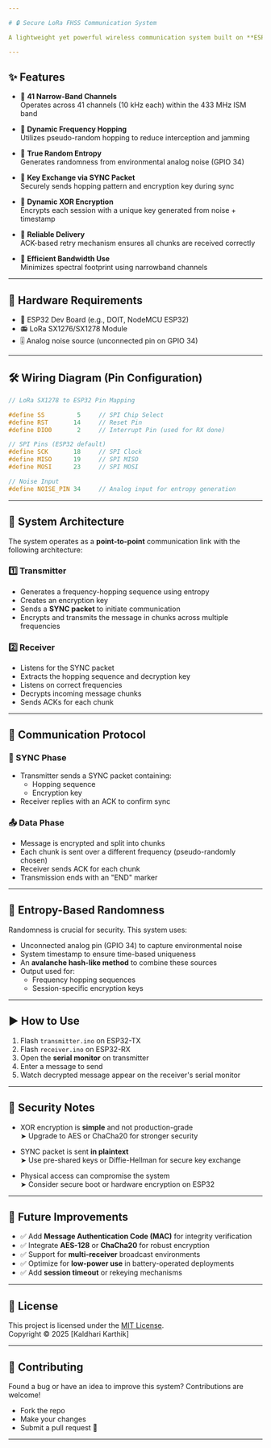 ```yaml
---

# 🔒 Secure LoRa FHSS Communication System

A lightweight yet powerful wireless communication system built on **ESP32** and **LoRa SX127x modules**, utilizing **Frequency-Hopping Spread Spectrum (FHSS)** and **entropy-based encryption** for secure data transmission.

---
```


## ✨ Features

- 📡 **41 Narrow-Band Channels**  
  Operates across 41 channels (10 kHz each) within the 433 MHz ISM band

- 🔁 **Dynamic Frequency Hopping**  
  Utilizes pseudo-random hopping to reduce interception and jamming

- 🎲 **True Random Entropy**  
  Generates randomness from environmental analog noise (GPIO 34)

- 🔐 **Key Exchange via SYNC Packet**  
  Securely sends hopping pattern and encryption key during sync

- 🔑 **Dynamic XOR Encryption**  
  Encrypts each session with a unique key generated from noise + timestamp

- 🔁 **Reliable Delivery**  
  ACK-based retry mechanism ensures all chunks are received correctly

- 📶 **Efficient Bandwidth Use**  
  Minimizes spectral footprint using narrowband channels

---

## 🔧 Hardware Requirements

- 🧠 ESP32 Dev Board (e.g., DOIT, NodeMCU ESP32)
- 📻 LoRa SX1276/SX1278 Module
- 🎚️ Analog noise source (unconnected pin on GPIO 34)

---

## 🛠️ Wiring Diagram (Pin Configuration)

```cpp
// LoRa SX1278 to ESP32 Pin Mapping

#define SS         5     // SPI Chip Select
#define RST       14     // Reset Pin
#define DIO0       2     // Interrupt Pin (used for RX done)

// SPI Pins (ESP32 default)
#define SCK       18     // SPI Clock
#define MISO      19     // SPI MISO
#define MOSI      23     // SPI MOSI

// Noise Input
#define NOISE_PIN 34     // Analog input for entropy generation
```

---

## 🧱 System Architecture

The system operates as a **point-to-point** communication link with the following architecture:

### 1️⃣ Transmitter
- Generates a frequency-hopping sequence using entropy
- Creates an encryption key
- Sends a **SYNC packet** to initiate communication
- Encrypts and transmits the message in chunks across multiple frequencies

### 2️⃣ Receiver
- Listens for the SYNC packet
- Extracts the hopping sequence and decryption key
- Listens on correct frequencies
- Decrypts incoming message chunks
- Sends ACKs for each chunk

---

## 🔄 Communication Protocol

### 🔁 SYNC Phase
- Transmitter sends a SYNC packet containing:
  - Hopping sequence
  - Encryption key
- Receiver replies with an ACK to confirm sync

### 📤 Data Phase
- Message is encrypted and split into chunks
- Each chunk is sent over a different frequency (pseudo-randomly chosen)
- Receiver sends ACK for each chunk
- Transmission ends with an "END" marker

---

## 🔐 Entropy-Based Randomness

Randomness is crucial for security. This system uses:

- Unconnected analog pin (GPIO 34) to capture environmental noise
- System timestamp to ensure time-based uniqueness
- An **avalanche hash-like method** to combine these sources
- Output used for:
  - Frequency hopping sequences
  - Session-specific encryption keys

---

## ▶️ How to Use

1. Flash `transmitter.ino` on ESP32-TX
2. Flash `receiver.ino` on ESP32-RX
3. Open the **serial monitor** on transmitter
4. Enter a message to send
5. Watch decrypted message appear on the receiver's serial monitor

---

## 🔐 Security Notes

- XOR encryption is **simple** and not production-grade  
  ➤ Upgrade to AES or ChaCha20 for stronger security

- SYNC packet is sent **in plaintext**  
  ➤ Use pre-shared keys or Diffie-Hellman for secure key exchange

- Physical access can compromise the system  
  ➤ Consider secure boot or hardware encryption on ESP32

---

## 🚀 Future Improvements

- ✅ Add **Message Authentication Code (MAC)** for integrity verification  
- ✅ Integrate **AES-128** or **ChaCha20** for robust encryption  
- ✅ Support for **multi-receiver** broadcast environments  
- ✅ Optimize for **low-power use** in battery-operated deployments  
- ✅ Add **session timeout** or rekeying mechanisms

---

## 📜 License

This project is licensed under the [MIT License](LICENSE).  
Copyright © 2025 [Kaldhari Karthik]

---

## 🤝 Contributing

Found a bug or have an idea to improve this system? Contributions are welcome!  
- Fork the repo  
- Make your changes  
- Submit a pull request 🚀

---
